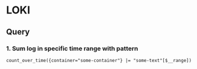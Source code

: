 # LOKI

## Query
### 1. Sum log in specific time range with pattern
```
count_over_time({container="some-container"} |= "some-text"[$__range])
```
